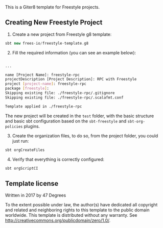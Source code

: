This is a Giter8 template for Freestyle projects.

## Creating New Freestyle Project

1. Create a new project from Freestyle g8 template:

```scala
sbt new frees-io/freestyle-template.g8
```

2. Fill the required information (you can see an example below):

```bash

...

name [Project Name]: freestyle-rpc
projectDescription [Project Description]: RPC with Freestyle
project [project-name]: freestyle-rpc
package [freestyle]:
Skipping existing file: ./freestyle-rpc/.gitignore
Skipping existing file: ./freestyle-rpc/.scalafmt.conf

Template applied in ./freestyle-rpc
```

The new project will be created in the `test` folder, with the basic structure and basic sbt configuration based on the `sbt-freestyle` and `sbt-org-policies` plugins.

3. Create the organization files, to do so, from the project folder, you could just run:

```scala
sbt orgCreateFiles
```

4. Verify that everything is correctly configured:

```scala
sbt orgScriptCI
```

Template license
----------------
Written in 2017 by 47 Degrees

To the extent possible under law, the author(s) have dedicated all copyright and related
and neighboring rights to this template to the public domain worldwide.
This template is distributed without any warranty. See <http://creativecommons.org/publicdomain/zero/1.0/>.
